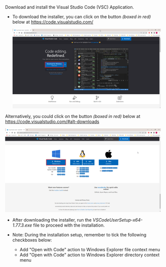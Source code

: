 Download and install the Visual Studio Code (VSC) Application.

   * To download the installer, you can click on the button *(boxed in red)* below at https://code.visualstudio.com/

      ![Download For Windows - Stable Build Button](../images/VS_Code_Download.png)

   Alternatively, you could click on the button *(boxed in red)* below at https://code.visualstudio.com/#alt-downloads

   ![Windows - Windows 8, 10, 11 Button](../images/VS_Code_alt_Download.png)

   * After downloading the installer, run the *VSCodeUserSetup-x64-1.77.3.exe* file to proceed with the installation.
   * Note: During the installation setup, remember to tick the following checkboxes below:

      * Add "Open with Code" action to Windows Explorer file context menu
      * Add "Open with Code" action to Windows Explorer directory context menu